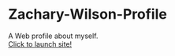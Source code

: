 # Zachary-Wilson-Profile
A Web profile about myself.
<br>
<a href="https://zachary-r-wilson.github.io/Zachary-Wilson-Profile/">Click to launch site!</a>
